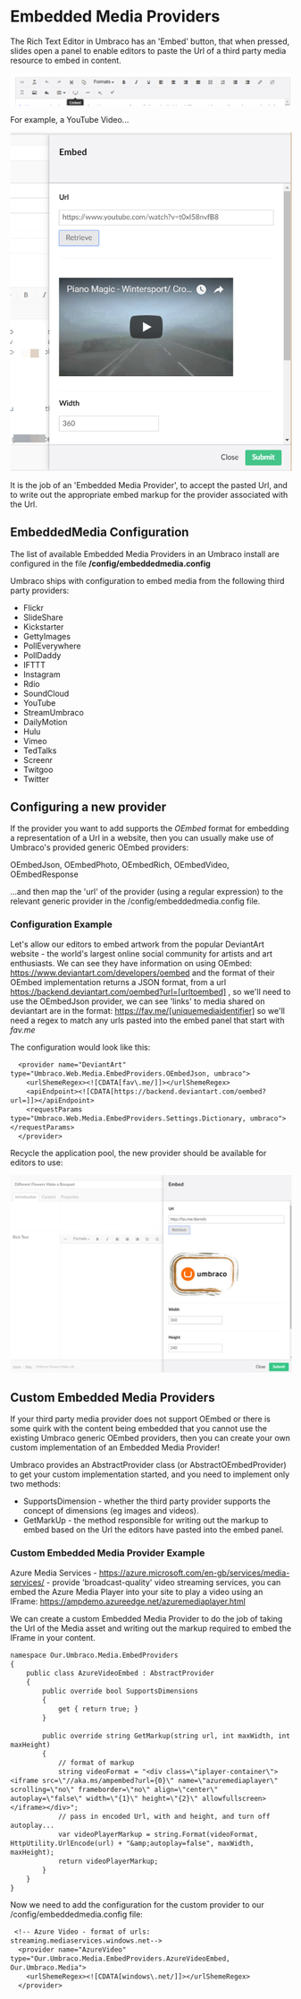 # Embedded Media Providers

The Rich Text Editor in Umbraco has an 'Embed' button, that when pressed, slides open a panel to enable editors to paste the Url of a third party media resource to embed in content.

![The Rich Text Editor Embed Button](images/Embed-Button.png)

For example, a YouTube Video...

![Embedding a music video from YouTube](images/Embed-YouTube.png)

It is the job of an 'Embedded Media Provider', to accept the pasted Url, and to write out the appropriate embed markup for the provider associated with the Url.

## EmbeddedMedia Configuration

The list of available Embedded Media Providers in an Umbraco install are configured in the file **/config/embeddedmedia.config**

Umbraco ships with configuration to embed media from the following third party providers:

* Flickr
* SlideShare
* Kickstarter
* GettyImages
* PollEverywhere
* PollDaddy
* IFTTT
* Instagram
* Rdio
* SoundCloud
* YouTube
* StreamUmbraco
* DailyMotion
* Hulu
* Vimeo
* TedTalks
* Screenr
* Twitgoo
* Twitter

## Configuring a new provider

If the provider you want to add supports the *OEmbed* format for embedding a representation of a Url in a website, then you can usually make use of Umbraco's provided generic OEmbed providers:

OEmbedJson, OEmbedPhoto, OEmbedRich, OEmbedVideo, OEmbedResponse

...and then map the 'url' of the provider (using a regular expression) to the relevant generic provider in the /config/embeddedmedia.config file.

### Configuration Example

Let's allow our editors to embed artwork from the popular DeviantArt website - the world's largest online social community for artists and art enthusiasts. We can see they have information on using OEmbed: https://www.deviantart.com/developers/oembed
and the format of their OEmbed implementation returns a JSON format, from a url https://backend.deviantart.com/oembed?url=[urltoembed] , so we'll need to use the OEmbedJson provider, we can see 'links' to media shared on deviantart are in the format: https://fav.me/[uniquemediaidentifier] so we'll need a regex to match any urls pasted into the embed panel that start with *fav.me*

The configuration would look like this:

      <provider name="DeviantArt" type="Umbraco.Web.Media.EmbedProviders.OEmbedJson, umbraco">
        <urlShemeRegex><![CDATA[fav\.me/]]></urlShemeRegex>
        <apiEndpoint><![CDATA[https://backend.deviantart.com/oembed?url=]]></apiEndpoint>
        <requestParams type="Umbraco.Web.Media.EmbedProviders.Settings.Dictionary, umbraco"></requestParams>
      </provider>

Recycle the application pool, the new provider should be available for editors to use:

![Embedding a Media Item from Deviant Art website](images/deviantart-embedded-media.png)

## Custom Embedded Media Providers

If your third party media provider does not support OEmbed or there is some quirk with the content being embedded that you cannot use the existing Umbraco generic OEmbed providers, then you can create your own custom implementation of an Embedded Media Provider!

Umbraco provides an AbstractProvider class (or AbstractOEmbedProvider) to get your custom implementation started, and you need to implement only two methods:

* SupportsDimension - whether the third party provider supports the concept of dimensions (eg images and videos).
* GetMarkUp - the method responsible for writing out the markup to embed based on the Url the editors have pasted into the embed panel.

### Custom Embedded Media Provider Example

Azure Media Services - https://azure.microsoft.com/en-gb/services/media-services/ - provide 'broadcast-quality' video streaming services, you can embed the Azure Media Player into your site to play a video using an IFrame: 
https://ampdemo.azureedge.net/azuremediaplayer.html

We can create a custom Embedded Media Provider to do the job of taking the Url of the Media asset and writing out the markup required to embed the IFrame in your content.

    namespace Our.Umbraco.Media.EmbedProviders
    {
        public class AzureVideoEmbed : AbstractProvider
        {
            public override bool SupportsDimensions
            {
                get { return true; }
            }

            public override string GetMarkup(string url, int maxWidth, int maxHeight)
            {
                // format of markup
                string videoFormat = "<div class=\"iplayer-container\"><iframe src=\"//aka.ms/ampembed?url={0}\" name=\"azuremediaplayer\" scrolling=\"no\" frameborder=\"no\" align=\"center\" autoplay=\"false\" width=\"{1}\" height=\"{2}\" allowfullscreen></iframe></div>";
                // pass in encoded Url, with and height, and turn off autoplay...                
                var videoPlayerMarkup = string.Format(videoFormat, HttpUtility.UrlEncode(url) + "&amp;autoplay=false", maxWidth, maxHeight);
                return videoPlayerMarkup;
            }
        }
    }

Now we need to add the configuration for the custom provider to our /config/embeddedmedia.config file:

     <!-- Azure Video - format of urls: streaming.mediaservices.windows.net-->
      <provider name="AzureVideo" type="Our.Umbraco.Media.EmbedProviders.AzureVideoEmbed, Our.Umbraco.Media">
        <urlShemeRegex><![CDATA[windows\.net/]]></urlShemeRegex>
      </provider>


